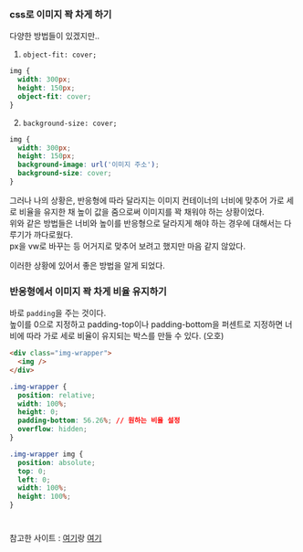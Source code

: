 ### css로 이미지 꽉 차게 하기
다양한 방법들이 있겠지만..
1. `object-fit: cover;`
```css
img {
  width: 300px;
  height: 150px;
  object-fit: cover;
}
```

2. `background-size: cover;`
```css
img {
  width: 300px;
  height: 150px;
  background-image: url('이미지 주소');
  background-size: cover;
}
```
그러나 나의 상황은, 반응형에 따라 달라지는 이미지 컨테이너의 너비에 맞추어 가로 세로 비율을 유지한 채 높이 값을 줌으로써 이미지를 꽉 채워야 하는 상황이었다.  
위와 같은 방법들은 너비와 높이를 반응형으로 달라지게 해야 하는 경우에 대해서는 다루기가 까다로웠다.  
px을 vw로 바꾸는 등 어거지로 맞추어 보려고 했지만 마음 같지 않았다.

이러한 상황에 있어서 좋은 방법을 알게 되었다.
### 반응형에서 이미지 꽉 차게 비율 유지하기
바로 `padding`을 주는 것이다.  
높이를 0으로 지정하고 padding-top이나 padding-bottom을 퍼센트로 지정하면 너비에 따라 가로 세로 비율이 유지되는 박스를 만들 수 있다. (오호)  
```html
<div class="img-wrapper">
  <img />
</div>
```
```css
.img-wrapper {
  position: relative;
  width: 100%;
  height: 0;
  padding-bottom: 56.26%; // 원하는 비율 설정
  overflow: hidden;
}

.img-wrapper img {
  position: absolute;
  top: 0;
  left: 0;
  width: 100%;
  height: 100%;
}
```
#
참고한 사이트 : [여기](https://velog.io/@seochanh/newbie-00010)랑 [여기](https://hyung1.tistory.com/40)
